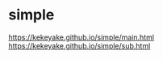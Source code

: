 # simple  

https://kekeyake.github.io/simple/main.html  
https://kekeyake.github.io/simple/sub.html
